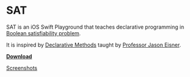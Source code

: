 # SAT

SAT is an iOS Swift Playground that teaches declarative programming in [Boolean satisfiability problem](https://en.wikipedia.org/wiki/Boolean_satisfiability_problem).

It is inspired by [Declarative Methods](https://cs.jhu.edu/~jason/325/) taught by [Professor Jason Eisner](https://cs.jhu.edu/~jason/).

[**Download**](https://github.com/cc941201/WWDC2017-SAT/releases/download/1.0/SAT.playgroundbook.zip)

[Screenshots](https://github.com/cc941201/WWDC2017-SAT/releases/tag/1.0)
